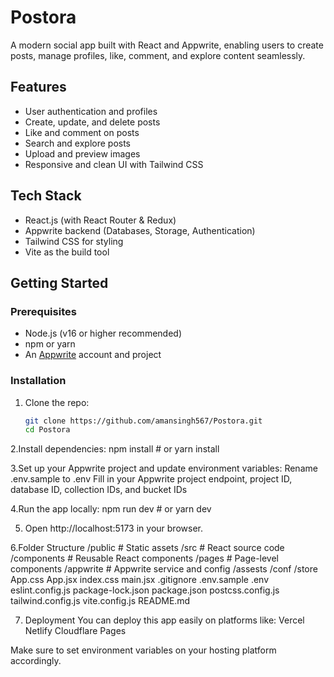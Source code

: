 # Postora

A modern social app built with React and Appwrite, enabling users to create posts, manage profiles, like, comment, and explore content seamlessly.

## Features

- User authentication and profiles
- Create, update, and delete posts
- Like and comment on posts
- Search and explore posts
- Upload and preview images
- Responsive and clean UI with Tailwind CSS

## Tech Stack

- React.js (with React Router & Redux)
- Appwrite backend (Databases, Storage, Authentication)
- Tailwind CSS for styling
- Vite as the build tool

## Getting Started

### Prerequisites

- Node.js (v16 or higher recommended)
- npm or yarn
- An [Appwrite](https://appwrite.io/) account and project

### Installation

1. Clone the repo:

   ```bash
   git clone https://github.com/amansingh567/Postora.git
   cd Postora

2.Install dependencies:
  npm install
    # or
  yarn install

3.Set up your Appwrite project and update environment variables:
   Rename .env.sample to .env
   Fill in your Appwrite project endpoint, project ID, database ID, collection IDs, and bucket IDs

4.Run the app locally:
  npm run dev
    # or
  yarn dev

5. Open http://localhost:5173 in your browser.

6.Folder Structure
  /public         # Static assets
  /src            # React source code
    /components   # Reusable React components
    /pages        # Page-level components
    /appwrite     # Appwrite service and config
    /assests
    /conf
    /store
    App.css
    App.jsx
    index.css
    main.jsx
.gitignore
.env.sample
.env
eslint.config.js
package-lock.json
package.json
postcss.config.js
tailwind.config.js
vite.config.js
README.md

  
7. Deployment
  You can deploy this app easily on platforms like:
    Vercel
    Netlify
    Cloudflare Pages
    
Make sure to set environment variables on your hosting platform accordingly.

